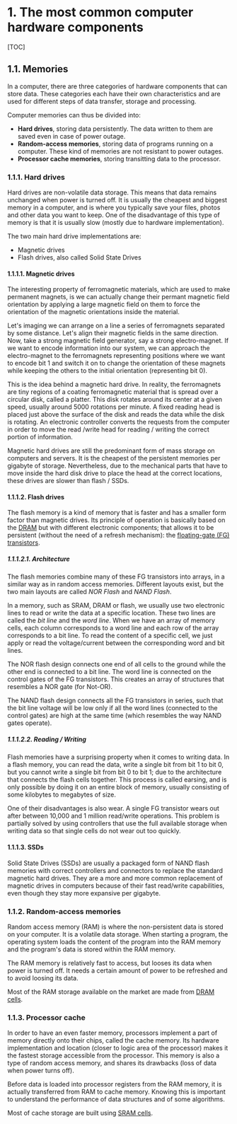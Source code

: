 # 1. The most common computer hardware components

[TOC]

## 1.1. Memories

In a computer, there are three categories of hardware components that can store data. These categories each have their own characteristics and are used for different steps of data transfer, storage and processing.

Computer memories can thus be divided into:

* **Hard drives**, storing data persistently. The data written to them are saved even in case of power outage.
* **Random-access memories**, storing data of programs running on a computer. These kind of memories are not resistant to power outages.
* **Processor cache memories**, storing transitting data to the processor.

### 1.1.1. Hard drives

Hard drives are non-volatile data storage. This means that data remains unchanged when power is turned off. It is usually the cheapest and biggest memory in a computer, and is where you typically save your files, photos and other data you want to keep. One of the disadvantage of this type of memory is that it is usually slow (mostly due to hardware implementation).

The two main hard drive implementations are:

* Magnetic drives
* Flash drives, also called Solid State Drives


#### 1.1.1.1. Magnetic drives

The interesting property of ferromagnetic materials, which are used to make permanent magnets, is we can actually change their permant magnetic field orientation by applying a large magnetic field on them to force the orientation of the magnetic orientations inside the material.

Let's imaging we can arrange on a line a series of ferromagnets separated by some distance. Let's align their magnetic fields in the same direction. Now, take a strong magnetic field generator, say a strong electro-magnet. If we want to encode information into our system, we can approach the electro-magnet to the ferromagnets representing positions where we want to encode bit 1 and switch it on to change the orientation of these magnets while keeping the others to the initial orientation (representing bit 0).

This is the idea behind a magnetic hard drive. In reality, the ferromagnets are tiny regions of a coating ferromagnetic material that is spread over a circular disk, called a platter. This disk rotates around its center at a given speed, usually around 5000 rotations per minute. A fixed reading head is placed just above the surface of the disk and reads the data while the disk is rotating. An electronic controller converts the requests from the computer in order to move the read /write head for reading / writing the correct portion of information.

Magnetic hard drives are still the predominant form of mass storage on computers and servers. It is the cheapest of the persistent memories per gigabyte of storage. Nevertheless, due to the mechanical parts that have to move inside the hard disk drive to place the head at the correct locations, these drives are slower than flash / SSDs.

#### 1.1.1.2. Flash drives

The flash memory is a kind of memory that is faster and has a smaller form factor than magnetic drives. Its principle of operation is basically based on the [DRAM](electronics.html) but with different electronic components; that allows it to be persistent (without the need of a refresh mechanism): the [floating-gate (FG) transistors](electronics.html#14-floating-gate-transistors).

##### 1.1.1.2.1. Architecture

The flash memories combine many of these FG transistors into arrays, in a similar way as in random access memories. Different layouts exist, but the two main layouts are called *NOR Flash* and *NAND Flash*.

In a memory, such as SRAM, DRAM or flash, we usually use two electronic lines to read or write the data at a specific location. These two lines are called the *bit line* and the *word line*. When we have an array of memory cells, each column corresponds to a word line and each row of the array corresponds to a bit line. To read the content of a specific cell, we just apply or read the voltage/current between the corresponding word and bit lines.

The NOR flash design connects one end of all cells to the ground while the other end is connected to a bit line. The word line is connected on the control gates of the FG transistors. This creates an array of structures that resembles a NOR gate (for Not-OR).

The NAND flash design connects all the FG transistors in series, such that the bit line voltage will be low only if all the word lines (connected to the control gates) are high at the same time (which resembles the way NAND gates operate).

##### 1.1.1.2.2. Reading / Writing

Flash memories have a surprising property when it comes to writing data. In a flash memory, you can read the data, write a single bit from bit 1 to bit 0, but you cannot write a single bit from bit 0 to bit 1; due to the architecture that connects the flash cells together. This process is called earsing, and is only possible by doing it on an entire block of memory, usually consisting of some kilobytes to megabytes of size. 

One of their disadvantages is also wear. A single FG transistor wears out after between 10,000 and 1 million read/write operations. This problem is partially solved by using controllers that use the full available storage when writing data so that single cells do not wear out too quickly. 

#### 1.1.1.3. SSDs

Solid State Drives (SSDs) are usually a packaged form of NAND flash memories with correct controllers and connectors to replace the standard magnetic hard drives. They are a more and more common replacement of magnetic drives in computers because of their fast read/write capabilities, even though they stay more expansive per gigabyte. 

### 1.1.2. Random-access memories

Random access memory (RAM) is where the non-persistent data is stored on your computer. It is a volatile data storage. When starting a program, the operating system loads the content of the program into the RAM memory and the program's data is stored within the RAM memory.

The RAM memory is relatively fast to access, but looses its data when power is turned off. It needs a certain amount of power to be refreshed and to avoid loosing its data.

Most of the RAM storage available on the market are made from [DRAM cells](electronics.html#161-dram-cell-for-ram-storage).

### 1.1.3. Processor cache

In order to have an even faster memory, processors implement a part of memory directly onto their chips, called the cache memory. Its hardware implementation and location (closer to logic area of the processor) makes it the fastest storage accessible from the processor. This memory is also a type of random access memory, and shares its drawbacks (loss of data when power turns off).

Before data is loaded into processor registers from the RAM memory, it is actually transferred from RAM to cache memory. Knowing this is important to understand the performance of data structures and of some algorithms.

Most of cache storage are built using [SRAM cells](electronics.html#162-sram-cell-for-processor-cache-storage).
